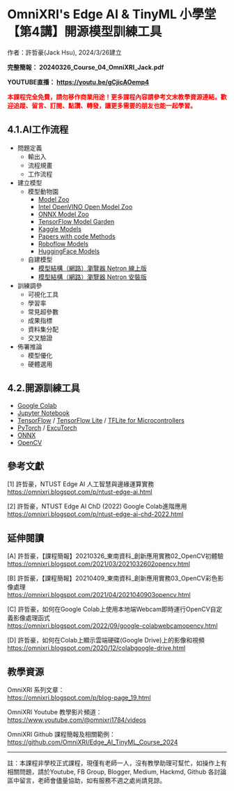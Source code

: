 # OmniXRI's Edge AI & TinyML 小學堂 【第4講】開源模型訓練工具
作者：許哲豪(Jack Hsu), 2024/3/26建立

**完整簡報： 20240326_Course_04_OmniXRI_Jack.pdf**

**YOUTUBE直播： https://youtu.be/gCjicAOemp4**

**<font color="#f00">本課程完全免費，請勿移作商業用途！更多課程內容請參考文末教學資源連結。歡迎追蹤、留言、訂閱、點讚、轉發，讓更多需要的朋友也能一起學習。</font>**

## 4.1.AI工作流程
- 問題定義
    - 輸出入
    - 流程規畫
    - 工作流程
- 建立模型
    - 模型動物園
        - [Model Zoo](https://modelzoo.co/)
        - [Intel OpenVINO Open Model Zoo](https://github.com/openvinotoolkit/open_model_zoo)
        - [ONNX Model Zoo](https://github.com/onnx/models/)
        - [TensorFlow Model Garden](https://github.com/tensorflow/models)
        - [Kaggle Models](https://www.kaggle.com/models)
        - [Papers with code Methods](https://paperswithcode.com/methods)
        - [Roboflow Models](https://roboflow.com/models)
        - [HuggingFace Models](https://huggingface.co/models)
    - 自建模型
        - [模型結構（網路）瀏覽器 Netron 線上版](https://netron.app/)
        - [模型結構（網路）瀏覽器 Netron 安裝版](https://github.com/lutzroeder/netron) 
- 訓練調參
    - 可視化工具
    - 學習率
    - 常見超參數
    - 成果指標
    - 資料集分配
    - 交叉驗證
- 佈署推論
    - 模型優化
    - 硬體選用

## 4.2.開源訓練工具 
- [Google Colab](https://colab.research.google.com/)
- [Jupyter Notebook](https://jupyter.org/)
- [TensorFlow](https://www.tensorflow.org/) / [TensorFlow Lite](https://www.tensorflow.org/lite) / [TFLite for Microcontrollers](https://www.tensorflow.org/lite/microcontrollers)
- [PyTorch](https://pytorch.org/) / [ExcuTorch](https://pytorch.org/executorch-overview)
- [ONNX](https://onnx.ai/)
- [OpenCV](https://opencv.org/)

## 參考文獻

[1] 許哲豪，NTUST Edge AI 人工智慧與邊緣運算實務
https://omnixri.blogspot.com/p/ntust-edge-ai.html

[2] 許哲豪，NTUST Edge AI ChD (2022) Google Colab進階應用 
https://omnixri.blogspot.com/p/ntust-edge-ai-chd-2022.html

## 延伸閱讀

[A] 許哲豪，【課程簡報】20210326_東南資科_創新應用實務02_OpenCV初體驗  
https://omnixri.blogspot.com/2021/03/2021032602opencv.html  

[B] 許哲豪，【課程簡報】20210409_東南資科_創新應用實務03_OpenCV彩色影像處理  
https://omnixri.blogspot.com/2021/04/2021040903opencv.html  

[C] 許哲豪，如何在Google Colab上使用本地端Webcam即時運行OpenCV自定義影像處理函式  
https://omnixri.blogspot.com/2022/09/google-colabwebcamopencv.html  

[D] 許哲豪，如何在Colab上顯示雲端硬碟(Google Drive)上的影像和視頻  
https://omnixri.blogspot.com/2020/12/colabgoogle-drive.html  

## 教學資源

OmniXRI 系列文章：  
https://omnixri.blogspot.com/p/blog-page_19.html

OmniXRI Youtube 教學影片頻道：  
https://www.youtube.com/@omnixri1784/videos  

OmniXRI Github 課程簡報及相關範例：  
https://github.com/OmniXRI/Edge_AI_TinyML_Course_2024

---
註：本課程非學校正式課程，現僅有老師一人，沒有教學助理可幫忙，如操作上有相關問題，請於Youtube, FB Group, Blogger, Medium, Hackmd, Github 各討論區中留言，老師會儘量協助，如有服務不週之處尚請見諒。

